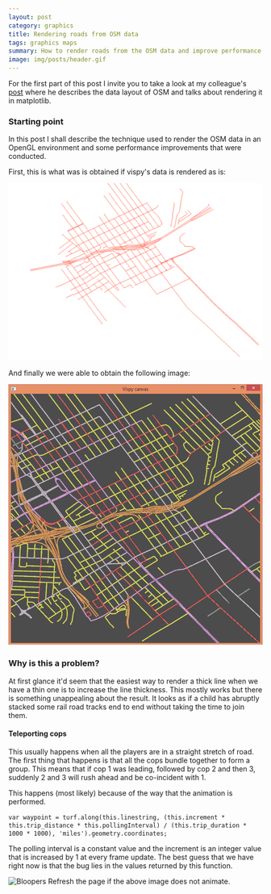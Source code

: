 ```yaml
---
layout: post
category: graphics
title: Rendering roads from OSM data
tags: graphics maps
summary: How to render roads from the OSM data and improve performance
image: img/posts/header.gif
---
```


For the first part of this post I invite you to take a look at my colleague's [post](http://ssarangi.github.io/OpenStreetMapsRendering-and-simple-routing/) where he describes the data layout of OSM and talks about rendering it in matplotlib.

### Starting point

In this post I shall describe the technique used to render the OSM data in an OpenGL environment and some performance improvements that were conducted.

First, this is what was is obtained if vispy's data is rendered as is:

![Initial](/img/vispy/initial.png "Initial")

And finally we were able to obtain the following image:

![Final](/img/vispy/vispy_rendering.png "Final")


### Why is this a problem?

At first glance it'd seem that the easiest way to render a thick line when we have a thin one is to increase the line thickness. This mostly works but there is something unappealing about the result. It looks as if a child has abruptly stacked some rail road tracks end to end without taking the time to join them.


#### Teleporting cops

This usually happens when all the players are in a straight stretch of road. The first thing that happens is that all the cops bundle together to form a group. This means that if cop 1 was leading, followed by cop 2 and then 3, suddenly 2 and 3 will rush ahead and be co-incident with 1.

This happens (most likely) because of the way that the animation is performed.

```
var waypoint = turf.along(this.linestring, (this.increment * this.trip_distance * this.pollingInterval) / (this.trip_duration * 1000 * 1000), 'miles').geometry.coordinates;

```

The polling interval is a constant value and the increment is an integer value that is increased by 1 at every frame update. The best guess that we have right now is that the bug lies in the values returned by this function.

![Bloopers](/img/heist/bloopers.gif "Bloopers")
Refresh the page if the above image does not animate.
